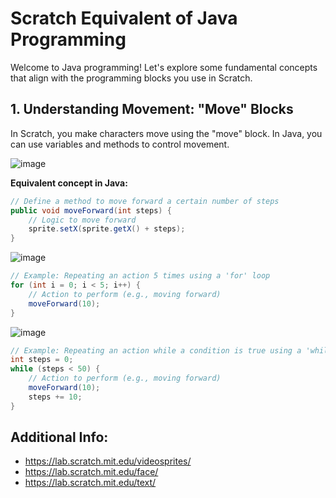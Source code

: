 # Scratch Equivalent of Java Programming

Welcome to Java programming! Let's explore some fundamental concepts that align with the programming blocks you use in Scratch.

## 1. Understanding Movement: "Move" Blocks

In Scratch, you make characters move using the "move" block. In Java, you can use variables and methods to control movement.

![image](https://github.com/saurabhgokhale/dcs_scratch_programming/assets/2688478/d37a42ce-7c22-402a-8d8f-349d9bb82897)

**Equivalent concept in Java:**
```java
// Define a method to move forward a certain number of steps
public void moveForward(int steps) {
    // Logic to move forward
    sprite.setX(sprite.getX() + steps);
}
```

![image](https://github.com/saurabhgokhale/dcs_scratch_programming/assets/2688478/5b435236-adc7-4aa7-8ba3-64852515968b)

```java
// Example: Repeating an action 5 times using a 'for' loop
for (int i = 0; i < 5; i++) {
    // Action to perform (e.g., moving forward)
    moveForward(10);
}
```

![image](https://github.com/saurabhgokhale/dcs_scratch_programming/assets/2688478/cd3c0c2f-487b-473c-95da-e517abd0857d)

```java
// Example: Repeating an action while a condition is true using a 'while' loop
int steps = 0;
while (steps < 50) {
    // Action to perform (e.g., moving forward)
    moveForward(10);
    steps += 10;
}
```

## Additional Info:
- https://lab.scratch.mit.edu/videosprites/
- https://lab.scratch.mit.edu/face/
- https://lab.scratch.mit.edu/text/
